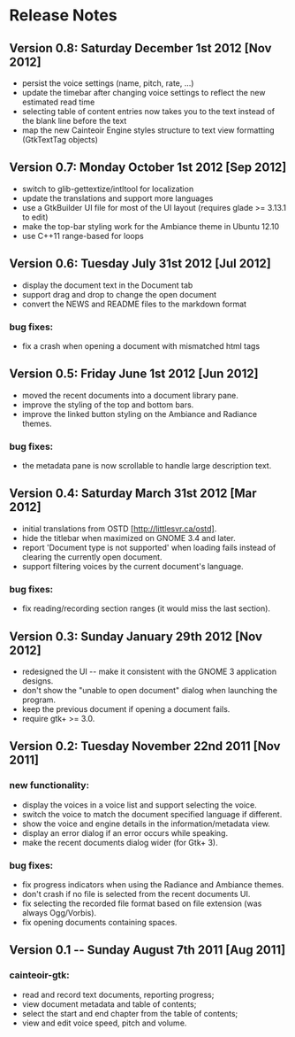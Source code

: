 Release Notes
=============

Version 0.8: Saturday December 1st 2012 \[Nov 2012\]
----------------------------------------------------

  *  persist the voice settings (name, pitch, rate, ...)
  *  update the timebar after changing voice settings to reflect the new estimated read time
  *  selecting table of content entries now takes you to the text instead of the blank line
     before the text
  *  map the new Cainteoir Engine styles structure to text view formatting (GtkTextTag objects)

Version 0.7: Monday October 1st 2012 \[Sep 2012\]
-------------------------------------------------

  *  switch to glib-gettextize/intltool for localization
  *  update the translations and support more languages
  *  use a GtkBuilder UI file for most of the UI layout (requires glade >= 3.13.1 to edit)
  *  make the top-bar styling work for the Ambiance theme in Ubuntu 12.10
  *  use C++11 range-based for loops

Version 0.6: Tuesday July 31st 2012 \[Jul 2012\]
------------------------------------------------

  *  display the document text in the Document tab
  *  support drag and drop to change the open document
  *  convert the NEWS and README files to the markdown format

### bug fixes:

  *  fix a crash when opening a document with mismatched html tags

Version 0.5: Friday June 1st 2012 \[Jun 2012\]
----------------------------------------------

  *  moved the recent documents into a document library pane.
  *  improve the styling of the top and bottom bars.
  *  improve the linked button styling on the Ambiance and Radiance themes.

### bug fixes:

  *  the metadata pane is now scrollable to handle large description text.

Version 0.4: Saturday March 31st 2012 \[Mar 2012\]
--------------------------------------------------

  *  initial translations from OSTD [http://littlesvr.ca/ostd].
  *  hide the titlebar when maximized on GNOME 3.4 and later.
  *  report 'Document type is not supported' when loading fails instead of
     clearing the currently open document.
  *  support filtering voices by the current document's language.

### bug fixes:

  *  fix reading/recording section ranges (it would miss the last section).

Version 0.3: Sunday January 29th 2012 \[Nov 2012\]
--------------------------------------------------

  *  redesigned the UI -- make it consistent with the GNOME 3 application designs.
  *  don't show the "unable to open document" dialog when launching the program.
  *  keep the previous document if opening a document fails.
  *  require gtk+ >= 3.0.

Version 0.2: Tuesday November 22nd 2011 \[Nov 2011\]
----------------------------------------------------

### new functionality:

  *  display the voices in a voice list and support selecting the voice.
  *  switch the voice to match the document specified language if different.
  *  show the voice and engine details in the information/metadata view.
  *  display an error dialog if an error occurs while speaking.
  *  make the recent documents dialog wider (for Gtk+ 3).

### bug fixes:

  *  fix progress indicators when using the Radiance and Ambiance themes.
  *  don't crash if no file is selected from the recent documents UI.
  *  fix selecting the recorded file format based on file extension (was always Ogg/Vorbis).
  *  fix opening documents containing spaces.

Version 0.1 -- Sunday August 7th 2011 \[Aug 2011\]
--------------------------------------------------

### cainteoir-gtk:

  *  read and record text documents, reporting progress;
  *  view document metadata and table of contents;
  *  select the start and end chapter from the table of contents;
  *  view and edit voice speed, pitch and volume.
